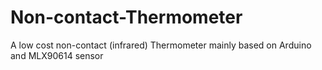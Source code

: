 # Non-contact-Thermometer
A low cost non-contact (infrared) Thermometer mainly based on Arduino and MLX90614 sensor

